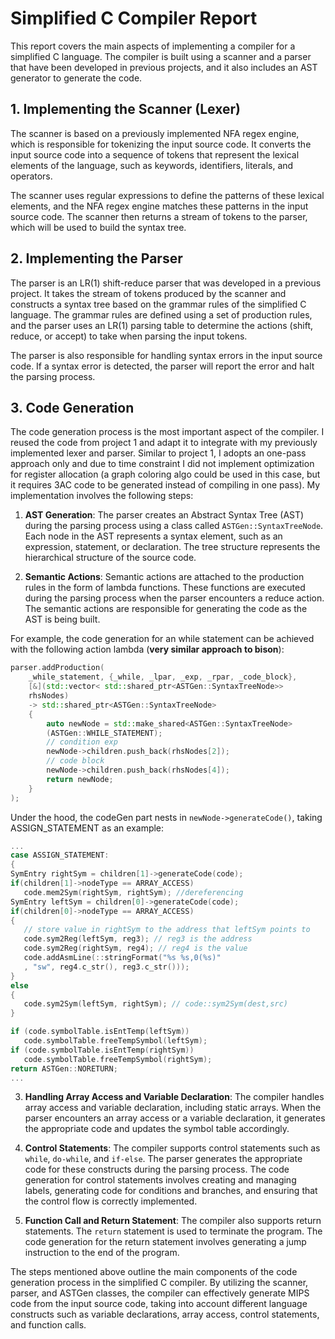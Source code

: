# Simplified C Compiler Report

This report covers the main aspects of implementing a compiler for a simplified C language. The compiler is built using a scanner and a parser that have been developed in previous projects, and it also includes an AST generator to generate the code.

## 1. Implementing the Scanner (Lexer)

The scanner is based on a previously implemented NFA regex engine, which is responsible for tokenizing the input source code. It converts the input source code into a sequence of tokens that represent the lexical elements of the language, such as keywords, identifiers, literals, and operators.

The scanner uses regular expressions to define the patterns of these lexical elements, and the NFA regex engine matches these patterns in the input source code. The scanner then returns a stream of tokens to the parser, which will be used to build the syntax tree.

## 2. Implementing the Parser

The parser is an LR(1) shift-reduce parser that was developed in a previous project. It takes the stream of tokens produced by the scanner and constructs a syntax tree based on the grammar rules of the simplified C language. The grammar rules are defined using a set of production rules, and the parser uses an LR(1) parsing table to determine the actions (shift, reduce, or accept) to take when parsing the input tokens.

The parser is also responsible for handling syntax errors in the input source code. If a syntax error is detected, the parser will report the error and halt the parsing process.

## 3. Code Generation

The code generation process is the most important aspect of the compiler. I reused the code from project 1 and adapt it to integrate with my previously implemented lexer and parser. Similar to project 1, I adopts an one-pass approach only and due to time constraint I did not implement optimization for register allocation (a graph coloring algo could be used in this case, but it requires 3AC code to be generated instead of compiling in one pass). My implementation involves the following steps:

1. **AST Generation**: The parser creates an Abstract Syntax Tree (AST) during the parsing process using a class called `ASTGen::SyntaxTreeNode`. Each node in the AST represents a syntax element, such as an expression, statement, or declaration. The tree structure represents the hierarchical structure of the source code.

2. **Semantic Actions**: Semantic actions are attached to the production rules in the form of lambda functions. These functions are executed during the parsing process when the parser encounters a reduce action. The semantic actions are responsible for generating the code as the AST is being built.

For example, the code generation for an while statement can be achieved with the following action lambda (**very similar approach to bison**):

```cpp
parser.addProduction(
    _while_statement, {_while, _lpar, _exp, _rpar, _code_block},
    [&](std::vector< std::shared_ptr<ASTGen::SyntaxTreeNode>>
    rhsNodes) 
    -> std::shared_ptr<ASTGen::SyntaxTreeNode>
    {
        auto newNode = std::make_shared<ASTGen::SyntaxTreeNode>
        (ASTGen::WHILE_STATEMENT);
        // condition exp
        newNode->children.push_back(rhsNodes[2]); 
        // code block
        newNode->children.push_back(rhsNodes[4]);
        return newNode;
    }
);

```

Under the hood, the codeGen part nests in `newNode->generateCode()`, taking ASSIGN_STATEMENT as an example:
```cpp
...
case ASSIGN_STATEMENT:
{
SymEntry rightSym = children[1]->generateCode(code);
if(children[1]->nodeType == ARRAY_ACCESS) 
   code.mem2Sym(rightSym, rightSym); //dereferencing
SymEntry leftSym = children[0]->generateCode(code);
if(children[0]->nodeType == ARRAY_ACCESS)
{
   // store value in rightSym to the address that leftSym points to
   code.sym2Reg(leftSym, reg3); // reg3 is the address
   code.sym2Reg(rightSym, reg4); // reg4 is the value
   code.addAsmLine(::stringFormat("%s %s,0(%s)"
   , "sw", reg4.c_str(), reg3.c_str()));
}
else
{
   code.sym2Sym(leftSym, rightSym); // code::sym2Sym(dest,src)
}

if (code.symbolTable.isEntTemp(leftSym))
   code.symbolTable.freeTempSymbol(leftSym);
if (code.symbolTable.isEntTemp(rightSym))
   code.symbolTable.freeTempSymbol(rightSym);
return ASTGen::NORETURN;
...
```

3. **Handling Array Access and Variable Declaration**: The compiler handles array access and variable declaration, including static arrays. When the parser encounters an array access or a variable declaration, it generates the appropriate code and updates the symbol table accordingly.


4. **Control Statements**: The compiler supports control statements such as `while`, `do-while`, and `if-else`. The parser generates the appropriate code for these constructs during the parsing process. The code generation for control statements involves creating and managing labels, generating code for conditions and branches, and ensuring that the control flow is correctly implemented.

5. **Function Call and Return Statement**: The compiler also supports return statements. The `return` statement is used to terminate the program. The code generation for the return statement involves generating a jump instruction to the end of the program.



The steps mentioned above outline the main components of the code generation process in the simplified C compiler. By utilizing the scanner, parser, and ASTGen classes, the compiler can effectively generate MIPS code from the input source code, taking into account different language constructs such as variable declarations, array access, control statements, and function calls.